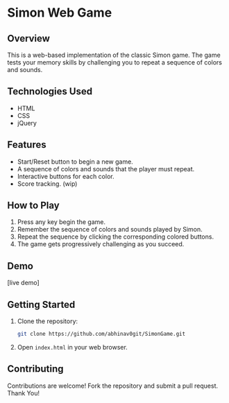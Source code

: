 # Simon Web Game

## Overview

This is a web-based implementation of the classic Simon game. The game tests your memory skills by challenging you to repeat a sequence of colors and sounds.

## Technologies Used

- HTML
- CSS
- jQuery

## Features

- Start/Reset button to begin a new game.
- A sequence of colors and sounds that the player must repeat.
- Interactive buttons for each color.
- Score tracking. (wip)

## How to Play

1. Press any key begin the game.
2. Remember the sequence of colors and sounds played by Simon.
3. Repeat the sequence by clicking the corresponding colored buttons.
4. The game gets progressively challenging as you succeed.

## Demo

[live demo]

## Getting Started

1. Clone the repository:

   ```bash
   git clone https://github.com/abhinav0git/SimonGame.git
   ```

2. Open `index.html` in your web browser.

## Contributing

Contributions are welcome! Fork the repository and submit a pull request. Thank You!
